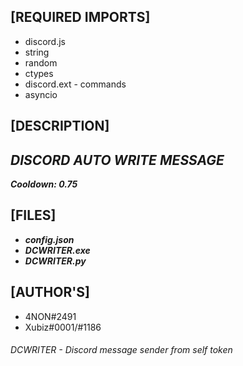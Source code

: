 ## [REQUIRED IMPORTS]

- discord.js
- string
- random
- ctypes
- discord.ext - commands
- asyncio

## [DESCRIPTION]

## ***DISCORD AUTO WRITE MESSAGE*** ##
***Cooldown: 0.75***

## [FILES]
- ***config.json***
- ***DCWRITER.exe***
- ***DCWRITER.py*** 

## [AUTHOR'S]

- 4NON#2491
- Xubiz#0001/#1186

###### DCWRITER - Discord message sender from self token
